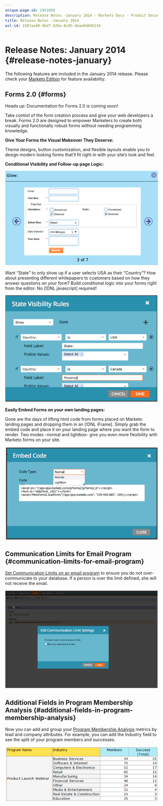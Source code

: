 ```yaml
---
unique-page-id: 2951050
description: Release Notes -January 2014 - Marketo Docs - Product Documentation
title: Release Notes -January 2014
exl-id: 1507aa40-9bd7-42be-8c85-deae8dd45234
---
```

# Release Notes: January 2014 {#release-notes-january}

The following features are included in the January 2014 release. Please check your [Marketo Edition](https://www.marketo.com/pricing/) for feature availability.

## Forms 2.0 {#forms}

Heads up: Documentation for Forms 2.0 is coming soon!

Take control of the form creation process and give your web developers a break. Forms 2.0 are designed to empower Marketers to create both visually and functionally robust forms without needing programming knowledge.

**Give Your Forms the Visual Makeover They Deserve:**

Theme designs, button customization, and flexible layouts enable you to design modern looking forms that’ll fit right in with your site’s look and feel.

**Conditional Visibility and Follow-up page Logic:**

![](assets/image2014-9-22-10-3a30-3a52.png)

Want “State” to only show up if a user selects USA as their “Country”? How about presenting different whitepapers to customers based on how they answer questions on your form? Build conditional logic into your forms right from the editor. No [!DNL javascript] required!

![](assets/image2014-9-22-10-3a31-3a54.png)

**Easily Embed Forms on your own landing pages:**

Gone are the days of lifting html code from forms placed on Marketo landing pages and dropping them in an [!DNL iFrame]. Simply grab the embed code and place it on your landing page where you want the form to render. Two modes -normal and lightbox- give you even more flexibility with Marketo forms on your site.

![](assets/image2014-9-22-10-3a38-3a2.png)

## Communication Limits for Email Program {#communication-limits-for-email-program}

[Set Communication Limits on an email program](/help/marketo/product-docs/email-marketing/email-programs/email-program-actions/enable-disable-communication-limits-in-an-email-program.md) to ensure you do not over-communicate to your database. If a person is over the limit defined, she will not receive the email.

![](assets/image2014-9-22-10-3a38-3a31.png)

## Additional Fields in Program Membership Analysis {#additional-fields-in-program-membership-analysis}

Now you can add and group your [Program Membership Analysis](/help/marketo/product-docs/reporting/revenue-cycle-analytics/program-analytics/build-a-program-membership-analysis-report-that-lists-leads.md) metrics by lead and company attributes. For example, you can add the Industry field to see the split of your program members and successes.

![](assets/image2014-9-22-10-3a39-3a1.png)
